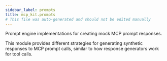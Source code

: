 ```yaml
---
sidebar_label: prompts
title: mcp_kit.prompts
# This file was auto-generated and should not be edited manually
---
```


Prompt engine implementations for creating mock MCP prompt responses.

This module provides different strategies for generating synthetic responses
to MCP prompt calls, similar to how response generators work for tool calls.
